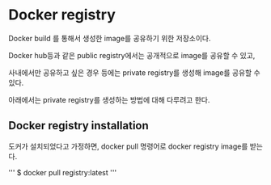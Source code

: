 # Docker registry

Docker build 를 통해서 생성한 image를 공유하기 위한 저장소이다.

Docker hub등과 같은 public registry에서는 공개적으로 image를 공유할 수 있고, 

사내에서만 공유하고 싶은 경우 등에는 private registry를 생성해 image를 공유할 수 있다.

아래에서는 private registry를 생성하는 방법에 대해 다루려고 한다.

## Docker registry installation 

도커가 설치되었다고 가정하면, docker pull 명령어로 docker registry image를 받는다.

'''
$ docker pull registry:latest
'''

